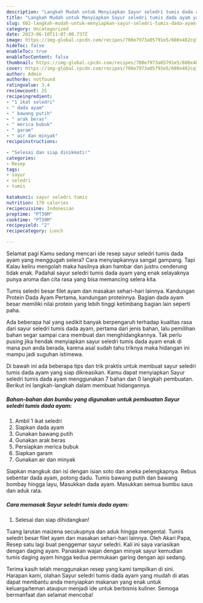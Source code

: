 ```yaml
---
description: "Langkah Mudah untuk Menyiapkan Sayur seledri tumis dada ayam yang Enak Banget"
title: "Langkah Mudah untuk Menyiapkan Sayur seledri tumis dada ayam yang Enak Banget"
slug: 602-langkah-mudah-untuk-menyiapkan-sayur-seledri-tumis-dada-ayam-yang-enak-banget
category: Uncategorized
date: 2023-06-10T11:07:00.737Z
image: https://img-global.cpcdn.com/recipes/708e7973a05791e5/680x482cq70/sayur-seledri-tumis-dada-ayam-foto-resep-utama.jpg
hideToc: false
enableToc: true
enableTocContent: false
thumbnail: https://img-global.cpcdn.com/recipes/708e7973a05791e5/680x482cq70/sayur-seledri-tumis-dada-ayam-foto-resep-utama.jpg
cover: https://img-global.cpcdn.com/recipes/708e7973a05791e5/680x482cq70/sayur-seledri-tumis-dada-ayam-foto-resep-utama.jpg
author: Admin
authorAv: notfound
ratingvalue: 3.4
reviewcount: 25
recipeingredient:
- "1 ikat seledri"
- " dada ayam"
- " bawang putih"
- " arak beras"
- " merica bubuk"
- " garam"
- " air dan minyak"
recipeinstructions:

- "Selesai dan siap dinikmati!"
categories:
- Resep
tags:
- sayur
- seledri
- tumis

katakunci: sayur seledri tumis 
nutrition: 179 calories
recipecuisine: Indonesian
preptime: "PT39M"
cooktime: "PT39M"
recipeyield: "2"
recipecategory: Lunch

---
```



Selamat pagi Kamu sedang mencari ide resep sayur seledri tumis dada ayam yang menggugah selera? Cara menyiapkannya sangat gampang. Tapi Kalau keliru mengolah maka hasilnya akan hambar dan justru cenderung tidak enak. Padahal sayur seledri tumis dada ayam yang enak selayaknya punya aroma dan cita rasa yang bisa memancing selera kita.


Tumis seledri besar filet ayam dan masakan sehari-hari lainnya. Kandungan Protein Dada Ayam Pertama, kandungan proteinnya. Bagian dada ayam besar memiliki nilai protein yang lebih tinggi ketimbang bagian lain seperti paha.

Ada beberapa hal yang sedikit banyak berpengaruh terhadap kualitas rasa dari sayur seledri tumis dada ayam, pertama dari jenis bahan, lalu pemilihan bahan segar sampai cara membuat dan menghidangkannya. Tak perlu pusing jika hendak menyiapkan sayur seledri tumis dada ayam enak di mana pun anda berada, karena asal sudah tahu triknya maka hidangan ini mampu jadi suguhan istimewa.


Di bawah ini ada beberapa tips dan trik praktis untuk membuat sayur seledri tumis dada ayam yang siap dikreasikan. Kamu dapat menyiapkan Sayur seledri tumis dada ayam menggunakan 7 bahan dan 0 langkah pembuatan. Berikut ini langkah-langkah dalam membuat hidangannya.

<!--inarticleads1-->

##### Bahan-bahan dan bumbu yang digunakan untuk pembuatan Sayur seledri tumis dada ayam:

1. Ambil 1 ikat seledri
1. Siapkan  dada ayam
1. Gunakan  bawang putih
1. Gunakan  arak beras
1. Persiapkan  merica bubuk
1. Siapkan  garam
1. Gunakan  air dan minyak


Siapkan mangkuk dan isi dengan isian soto dan aneka pelengkapnya. Rebus sebentar dada ayam, potong dadu. Tumis bawang putih dan bawang bombay hingga layu, Masukkan dada ayam. Masukkan semua bumbu saus dan aduk rata. 

<!--inarticleads2-->

##### Cara memasak Sayur seledri tumis dada ayam:


1. Selesai dan siap dihidangkan!

Tuang larutan maizena secukupnya dan aduk hingga mengental. Tumis seledri besar filet ayam dan masakan sehari-hari lainnya. Oleh Akari Papa, Resep satu lagi buat penggemar sayur seledri. Kali ini saya variasikan dengan daging ayam. Panaskan wajan dengan minyak sayur kemudian tumis daging ayam hingga kedua permukaan garing dengan api sedang. 

Terima kasih telah menggunakan resep yang kami tampilkan di sini. Harapan kami, olahan Sayur seledri tumis dada ayam yang mudah di atas dapat membantu anda menyiapkan makanan yang enak untuk keluarga/teman ataupun menjadi ide untuk berbisnis kuliner. Semoga bermanfaat dan selamat mencoba!
